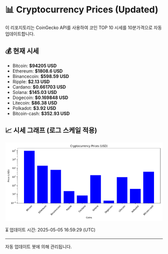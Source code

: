 
# 📊 Cryptocurrency Prices (Updated)

이 리포지토리는 CoinGecko API를 사용하여 코인 TOP 10 시세를 10분가격으로 자동 업데이트합니다.

## 💰 현재 시세
- Bitcoin: **$94205 USD**
- Ethereum: **$1808.6 USD**
- Binancecoin: **$598.59 USD**
- Ripple: **$2.13 USD**
- Cardano: **$0.661703 USD**
- Solana: **$145.03 USD**
- Dogecoin: **$0.169848 USD**
- Litecoin: **$86.38 USD**
- Polkadot: **$3.92 USD**
- Bitcoin-cash: **$352.93 USD**

## 📈 시세 그래프 (로그 스케일 적용)
![Crypto Prices](crypto_prices.png)

⏳ 업데이트 시간: 2025-05-05 16:59:29 (UTC)

---
자동 업데이트 봇에 의해 관리됩니다.
